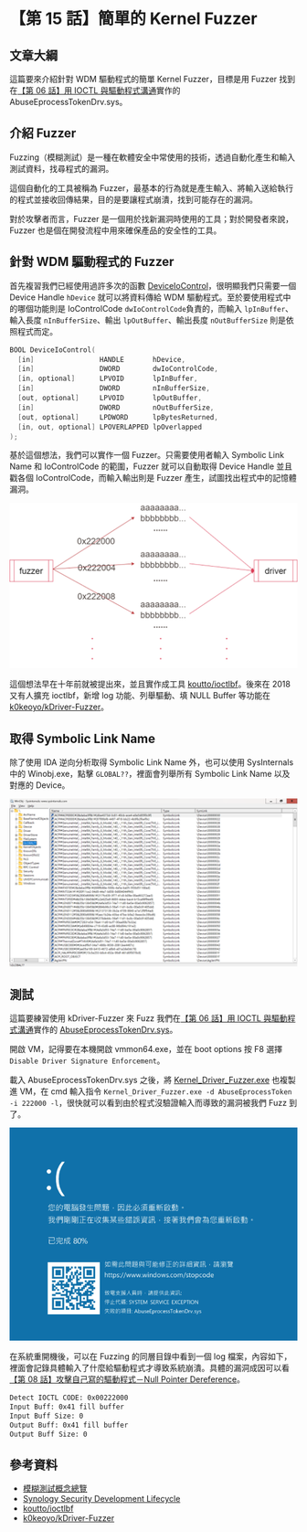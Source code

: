 # 【第 15 話】簡單的 Kernel Fuzzer

## 文章大綱
這篇要來介紹針對 WDM 驅動程式的簡單 Kernel Fuzzer，目標是用 Fuzzer 找到在[【第 06 話】用 IOCTL 與驅動程式溝通](/asset/第%2006%20話)實作的 AbuseEprocessTokenDrv.sys。


## 介紹 Fuzzer
Fuzzing（模糊測試）是一種在軟體安全中常使用的技術，透過自動化產生和輸入測試資料，找尋程式的漏洞。

這個自動化的工具被稱為 Fuzzer，最基本的行為就是產生輸入、將輸入送給執行的程式並接收回傳結果，目的是要讓程式崩潰，找到可能存在的漏洞。

對於攻擊者而言，Fuzzer 是一個用於找新漏洞時使用的工具；對於開發者來說，Fuzzer 也是個在開發流程中用來確保產品的安全性的工具。


## 針對 WDM 驅動程式的 Fuzzer
首先複習我們已經使用過許多次的函數 [DeviceIoControl](https://learn.microsoft.com/zh-tw/windows/win32/api/ioapiset/nf-ioapiset-deviceiocontrol)，很明顯我們只需要一個 Device Handle `hDevice` 就可以將資料傳給 WDM 驅動程式。至於要使用程式中的哪個功能則是 IoControlCode `dwIoControlCode`負責的，而輸入 `lpInBuffer`、輸入長度 `nInBufferSize`、輸出 `lpOutBuffer`、輸出長度 `nOutBufferSize` 則是依照程式而定。

```c
BOOL DeviceIoControl(
  [in]                HANDLE       hDevice,
  [in]                DWORD        dwIoControlCode,
  [in, optional]      LPVOID       lpInBuffer,
  [in]                DWORD        nInBufferSize,
  [out, optional]     LPVOID       lpOutBuffer,
  [in]                DWORD        nOutBufferSize,
  [out, optional]     LPDWORD      lpBytesReturned,
  [in, out, optional] LPOVERLAPPED lpOverlapped
);
```

基於這個想法，我們可以實作一個 Fuzzer。只需要使用者輸入 Symbolic Link Name 和 IoControlCode 的範圍，Fuzzer 就可以自動取得 Device Handle 並且戳各個 IoControlCode，而輸入輸出則是 Fuzzer 產生，試圖找出程式中的記憶體漏洞。

![](fuzz.png)

這個想法早在十年前就被提出來，並且實作成工具 [koutto/ioctlbf](https://github.com/koutto/ioctlbf)。後來在 2018 又有人擴充 ioctlbf，新增 log 功能、列舉驅動、填 NULL Buffer 等功能在 [k0keoyo/kDriver-Fuzzer](https://github.com/k0keoyo/kDriver-Fuzzer)。


## 取得 Symbolic Link Name
除了使用 IDA 逆向分析取得 Symbolic Link Name 外，也可以使用 SysInternals 中的 Winobj.exe，點擊 `GLOBAL??`，裡面會列舉所有 Symbolic Link Name 以及對應的 Device。

![](WinObj.png)



## 測試
這篇要練習使用 kDriver-Fuzzer 來 Fuzz 我們在[【第 06 話】用 IOCTL 與驅動程式溝通](/asset/第%2006%20話)實作的 [AbuseEprocessTokenDrv.sys](https://github.com/zeze-zeze/2023iThome/blob/master/AbuseEprocessToken/bin/AbuseEprocessTokenDrv.sys)。

開啟 VM，記得要在本機開啟 vmmon64.exe，並在 boot options 按 F8 選擇 `Disable Driver Signature Enforcement`。

載入 AbuseEprocessTokenDrv.sys 之後，將 [Kernel_Driver_Fuzzer.exe](https://github.com/k0keoyo/kDriver-Fuzzer/blob/master/Release/Kernel_Driver_Fuzzer.exe) 也複製進 VM，在 cmd 輸入指令 `Kernel_Driver_Fuzzer.exe -d AbuseEprocessToken -i 222000 -l`，很快就可以看到由於程式沒驗證輸入而導致的漏洞被我們 Fuzz 到了。

![](BSOD.png)

在系統重開機後，可以在 Fuzzing 的同層目錄中看到一個 log 檔案，內容如下，裡面會記錄具體輸入了什麼給驅動程式才導致系統崩潰。具體的漏洞成因可以看[【第 08 話】攻擊自己寫的驅動程式－Null Pointer Dereference](/asset/第%2008%20話)。

```
Detect IOCTL CODE: 0x00222000
Input Buff: 0x41 fill buffer
Input Buff Size: 0
Output Buff: 0x41 fill buffer
Output Buff Size: 0
```

## 參考資料
- [模糊測試概念總覽](https://ithelp.ithome.com.tw/articles/10287619)
- [Synology Security Development Lifecycle](https://cyber.ithome.com.tw/2023/session-page/1810)
- [koutto/ioctlbf](https://github.com/koutto/ioctlbf)
- [k0keoyo/kDriver-Fuzzer](https://github.com/k0keoyo/kDriver-Fuzzer)